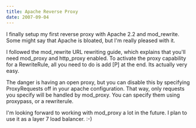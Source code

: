 ```yaml
---
title: Apache Reverse Proxy
date: 2007-09-04
---
```

I finally setup my first reverse proxy with Apache 2.2 and mod_rewrite. Some might say that Apache is bloated, but I'm really pleased with it.

I followed the mod_rewrite URL rewriting guide, which explains that you'll need mod_proxy and http_proxy enabled. To activate the proxy capability for a RewriteRule, all you need to do is add [P] at the end. Its actually very easy.

The danger is having an open proxy, but you can disable this by specifying ProxyRequests off in your apache configuration. That way, only requests you specify will be handled by mod_proxy. You can specify them using proxypass, or a rewriterule.

I'm looking forward to working with mod_proxy a lot in the future. I plan to use it as a layer 7 load balancer. :-)

